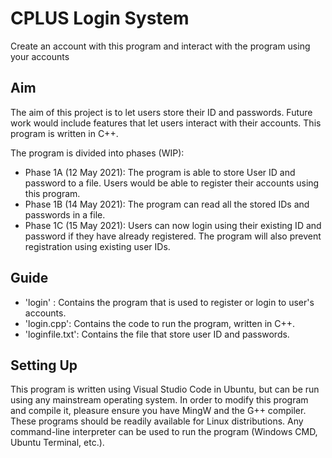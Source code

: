 # CPLUS Login System
Create an account with this program and interact with the program using your accounts
## Aim
The aim of this project is to let users store their ID and passwords. Future work would include features that let users interact with their accounts. This program is written in C++.

The program is divided into phases (WIP):
* Phase 1A (12 May 2021): The program is able to store User ID and password to a file. Users would be able to register their accounts using this program.
* Phase 1B (14 May 2021): The program can read all the stored IDs and passwords in a file.
* Phase 1C (15 May 2021): Users can now login using their existing ID and password if they have already registered. The program will also prevent registration using existing user IDs.

## Guide
* 'login' : Contains the program that is used to register or login to user's accounts.
* 'login.cpp': Contains the code to run the program, written in C++.
* 'loginfile.txt': Contains the file that store user ID and passwords. 

## Setting Up
This program is written using Visual Studio Code in Ubuntu, but can be run using any mainstream operating system. 
In order to modify this program and compile it, pleasure ensure you have MingW and the G++ compiler. These programs should be readily available for Linux distributions.
Any command-line interpreter can be used to run the program (Windows CMD, Ubuntu Terminal, etc.).
